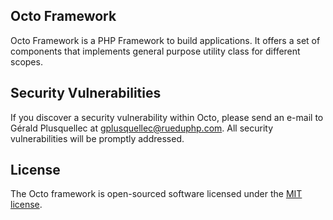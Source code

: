 ## Octo Framework

Octo Framework is a PHP Framework to build applications.
It offers a set of components that implements general purpose
utility class for different scopes.

## Security Vulnerabilities

If you discover a security vulnerability within Octo, please send an e-mail to Gérald Plusquellec at gplusquellec@rueduphp.com. All security vulnerabilities will be promptly addressed.

## License

The Octo framework is open-sourced software licensed under the [MIT license](http://opensource.org/licenses/MIT).
